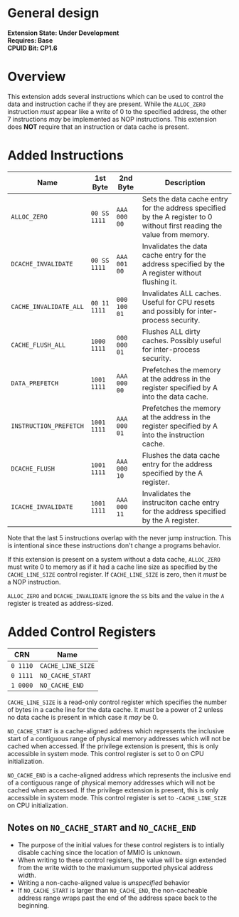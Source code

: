 # General design

**Extension State: Under Development**  
**Requires: Base**  
**CPUID Bit: CP1.6**

# Overview

This extension adds several instructions which can be used to control the data and instruction cache if they are present. While the `ALLOC_ZERO` instruction _must_ appear like
a write of 0 to the specified address, the other 7 instructions _may_ be implemented as NOP instructions. This extension does __NOT__ require that an instruction or data cache
is present.

# Added Instructions

| Name                   | 1st Byte     | 2nd Byte     | Description                                                                                                             |
|------------------------|--------------|--------------|-------------------------------------------------------------------------------------------------------------------------|
| `ALLOC_ZERO`           | `00 SS 1111` | `AAA 000 00` | Sets the data cache entry for the address specified by the A register to 0 without first reading the value from memory. |
| `DCACHE_INVALIDATE`    | `00 SS 1111` | `AAA 001 00` | Invalidates the data cache entry for the address specified by the A register without flushing it.                       |
| `CACHE_INVALIDATE_ALL` | `00 11 1111` | `000 100 01` | Invalidates ALL caches. Useful for CPU resets and possibly for inter-process security.                                  |
| `CACHE_FLUSH_ALL`      | `1000 1111`  | `000 000 01` | Flushes ALL dirty caches. Possibly useful for inter-process security.                                                   |
| `DATA_PREFETCH`        | `1001 1111`  | `AAA 000 00` | Prefetches the memory at the address in the register specified by A into the data cache.                                |
| `INSTRUCTION_PREFETCH` | `1001 1111`  | `AAA 000 01` | Prefetches the memory at the address in the register specified by A into the instruction cache.                         |
| `DCACHE_FLUSH`         | `1001 1111`  | `AAA 000 10` | Flushes the data cache entry for the address specified by the A register.                                               |
| `ICACHE_INVALIDATE`    | `1001 1111`  | `AAA 000 11` | Invalidates the instruciton cache entry for the address specified by the A register.                                    |

Note that the last 5 instructions overlap with the never jump instruction. This is intentional since these instructions don't change a programs behavior.

If this extension is present on a system without a data cache, `ALLOC_ZERO` must write 0 to memory as if it had a cache line size as specified by the `CACHE_LINE_SIZE` control register.
If `CACHE_LINE_SIZE` is zero, then it _must_ be a NOP instruction.

`ALLOC_ZERO` and `DCACHE_INVALIDATE` ignore the `SS` bits and the value in the `A` register is treated as address-sized.

# Added Control Registers

| CRN      | Name               |
|----------|---------------------|
| `0 1110` | `CACHE_LINE_SIZE` |
| `0 1111` | `NO_CACHE_START`  |
| `1 0000` | `NO_CACHE_END`    |

`CACHE_LINE_SIZE` is a read-only control register which specifies the number of bytes in a cache line for the data cache. It _must_ be a power of 2 unless no data cache is present
in which case it _may_ be 0.

`NO_CACHE_START` is a cache-aligned address which represents the inclusive start of a contiguous range of physical memory addresses which will not be cached when accessed. If the privilege extension is present, this is only accessible in system mode.
This control register is set to 0 on CPU initialization.

`NO_CACHE_END` is a cache-aligned address which represents the inclusive end of a contiguous range of physical memory addresses which will not be cached when accessed. If the privilege extension is present, this is only accessible in system mode.
This control register is set to `-CACHE_LINE_SIZE` on CPU initialization.

## Notes on `NO_CACHE_START` and `NO_CACHE_END`

- The purpose of the initial values for these control registers is to intially disable caching since the location of MMIO is unknown.
- When writing to these control registers, the value will be sign extended from the write width to the maxiumum supported physical address width.
- Writing a non-cache-aligned value is _unspecified_ behavior
- If `NO_CACHE_START` is larger than `NO_CACHE_END`, the non-cacheable address range wraps past the end of the address space back to the beginning.
